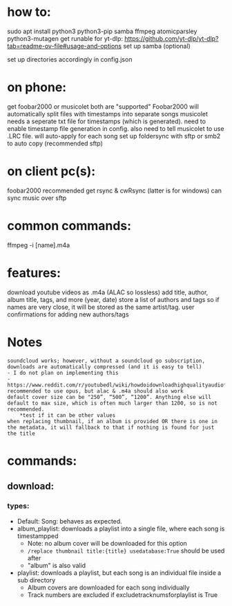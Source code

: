 # how to:
sudo apt install python3 python3-pip samba ffmpeg atomicparsley python3-mutagen 
get runable for yt-dlp: https://github.com/yt-dlp/yt-dlp?tab=readme-ov-file#usage-and-options
set up samba (optional)

set up directories accordingly in config.json

# on phone:
get foobar2000 or musicolet
    both are "supported"
    Foobar2000 will automatically split files with timestamps into separate songs
    musicolet needs a seperate txt file for timestamps (which is generated).
        need to enable timestamp file generation in config. also need to tell musicolet to use .LRC file. will auto-apply for each song
set up foldersync with sftp or smb2 to auto copy (recommended sftp)

# on client pc(s):
foobar2000 recommended
get rsync & cwRsync (latter is for windows)
    can sync music over sftp

# common commands:
ffmpeg -i [name].m4a


# features:
download youtube videos as .m4a (ALAC so lossless)
add title, author, album title, tags, and more (year, date)
store a list of authors and tags so if names are very close, it will be stored as the same artist/tag.
    user confirmations for adding new authors/tags

# Notes
    soundcloud works; however, without a soundcloud go subscription, downloads are automatically compressed (and it is easy to tell)
    - I do not plan on implementing this
    - https://www.reddit.com/r/youtubedl/wiki/howdoidownloadhighqualityaudiofromsoundcloud/
    recommended to use opus, but alac & .m4a should also work
    default cover size can be "250”, “500”, “1200”. Anything else will default to max size, which is often much larger than 1200, so is not recommended.
        *test if it can be other values
    when replacing thumbnail, if an album is provided OR there is one in the metadata, it will fallback to that if nothing is found for just the title

# commands:
## download:
### types:
- Default: Song: behaves as expected.
- album_playlist: downloads a playlist into a single file, where each song is timestampped
    - Note: no album cover will be downloaded for this option
    - `/replace thumbnail title:{title} usedatabase:True` should be used after
    - "album" is also valid
- playlist: downloads a playlist, but each song is an individual file inside a sub directory
    - Album covers are downloaded for each song individually
    - Track numbers are excluded if excludetracknumsforplaylist is True
    